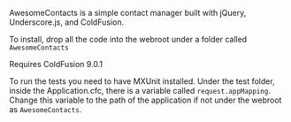 AwesomeContacts is a simple contact manager built with jQuery, Underscore.js, and ColdFusion.

To install, drop all the code into the webroot under a folder called `AwesomeContacts`

Requires ColdFusion 9.0.1

To run the tests you need to have MXUnit installed. Under the test folder, inside the Application.cfc, there is a variable called `request.appMapping`. Change this variable to the path of the application if not under the webroot as `AwesomeContacts`.